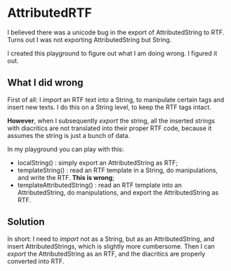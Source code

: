 # AttributedRTF
I believed there was a unicode bug in the export of AttributedString to RTF. Turns out I was not exporting AttributedString but String.

I created this playground to figure out what I am doing wrong. I figured it out.

## What I did wrong
First of all: I *import* an RTF text into a String, to manipulate certain tags and insert new texts. I do this on a String level, to keep the RTF tags intact. 

**However**, when I subsequently *export* the string, all the inserted strings with diacritics are not translated into their proper RTF code, because it assumes the string is just a bunch of data.

In my playground you can play with this:

 - localString() : simply export an AttributedString as RTF;
 - templateString() : read an RTF template in a String, do manipulations, and write the RTF. **This is wrong**;
 - templateAttributedString() : read an RTF template into an AttributedString, do manipulations, and export the AttributedString as RTF.

## Solution
In short: I need to *import* not as a String, but as an AttributedString, and insert AttributedStrings, which is slightly more cumbersome. Then I can *export* the AttributedString as an RTF, and the diacritics are properly converted into RTF.
